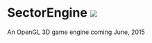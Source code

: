 # SectorEngine <image src="https://magnum.travis-ci.com/siliconincorporated/SectorEngine.svg?token=gtsctyo6Xmch3stg71Ra&branch=Java">
An OpenGL 3D game engine coming June, 2015
